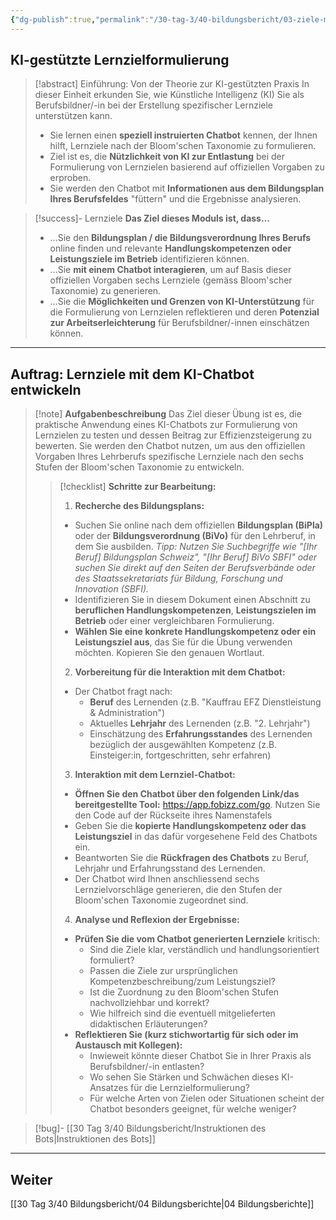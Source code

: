 ```yaml
---
{"dg-publish":true,"permalink":"/30-tag-3/40-bildungsbericht/03-ziele-mit-ki-formulieren/"}
---
```



## KI-gestützte Lernzielformulierung

>[!abstract] Einführung: Von der Theorie zur KI-gestützten Praxis
>In dieser Einheit erkunden Sie, wie Künstliche Intelligenz (KI) Sie als Berufsbildner/-in bei der Erstellung spezifischer Lernziele unterstützen kann.
>* Sie lernen einen **speziell instruierten Chatbot** kennen, der Ihnen hilft, Lernziele nach der Bloom'schen Taxonomie zu formulieren.
>* Ziel ist es, die **Nützlichkeit von KI zur Entlastung** bei der Formulierung von Lernzielen basierend auf offiziellen Vorgaben zu erproben.
>* Sie werden den Chatbot mit **Informationen aus dem Bildungsplan Ihres Berufsfeldes** "füttern" und die Ergebnisse analysieren.

>[!success]- Lernziele
>**Das Ziel dieses Moduls ist, dass…**
>* …Sie den **Bildungsplan / die Bildungsverordnung Ihres Berufs** online finden und relevante **Handlungskompetenzen oder Leistungsziele im Betrieb** identifizieren können.
>* …Sie **mit einem Chatbot interagieren**, um auf Basis dieser offiziellen Vorgaben sechs Lernziele (gemäss Bloom'scher Taxonomie) zu generieren.
>* …Sie die **Möglichkeiten und Grenzen von KI-Unterstützung** für die Formulierung von Lernzielen reflektieren und deren **Potenzial zur Arbeitserleichterung** für Berufsbildner/-innen einschätzen können.

---

## Auftrag: Lernziele mit dem KI-Chatbot entwickeln

>[!note] **Aufgabenbeschreibung**
>Das Ziel dieser Übung ist es, die praktische Anwendung eines KI-Chatbots zur Formulierung von Lernzielen zu testen und dessen Beitrag zur Effizienzsteigerung zu bewerten. Sie werden den Chatbot nutzen, um aus den offiziellen Vorgaben Ihres Lehrberufs spezifische Lernziele nach den sechs Stufen der Bloom'schen Taxonomie zu entwickeln.
>
>>[!checklist] **Schritte zur Bearbeitung:**
>>
>>1. **Recherche des Bildungsplans:**
>>   - Suchen Sie online nach dem offiziellen **Bildungsplan (BiPla)** oder der **Bildungsverordnung (BiVo)** für den Lehrberuf, in dem Sie ausbilden.
>>     *Tipp: Nutzen Sie Suchbegriffe wie "[Ihr Beruf] Bildungsplan Schweiz", "[Ihr Beruf] BiVo SBFI" oder suchen Sie direkt auf den Seiten der Berufsverbände oder des Staatssekretariats für Bildung, Forschung und Innovation (SBFI).*
>>   - Identifizieren Sie in diesem Dokument einen Abschnitt zu **beruflichen Handlungskompetenzen**, **Leistungszielen im Betrieb** oder einer vergleichbaren Formulierung.
>>   - **Wählen Sie eine konkrete Handlungskompetenz oder ein Leistungsziel aus**, das Sie für die Übung verwenden möchten. Kopieren Sie den genauen Wortlaut.
>>
>>2. **Vorbereitung für die Interaktion mit dem Chatbot:**
>>   - Der Chatbot fragt nach:
>>     - **Beruf** des Lernenden (z.B. "Kauffrau EFZ Dienstleistung & Administration")
>>     - Aktuelles **Lehrjahr** des Lernenden (z.B. "2. Lehrjahr")
>>     - Einschätzung des **Erfahrungsstandes** des Lernenden bezüglich der ausgewählten Kompetenz (z.B. Einsteiger:in, fortgeschritten, sehr erfahren)
>>
>>3. **Interaktion mit dem Lernziel-Chatbot:**
>>   - **Öffnen Sie den Chatbot über den folgenden Link/das bereitgestellte Tool:**
>>     https://app.fobizz.com/go. Nutzen Sie den Code auf der Rückseite ihres Namenstafels
>>   - Geben Sie die **kopierte Handlungskompetenz oder das Leistungsziel** in das dafür vorgesehene Feld des Chatbots ein.
>>   - Beantworten Sie die **Rückfragen des Chatbots** zu Beruf, Lehrjahr und Erfahrungsstand des Lernenden.
>>   - Der Chatbot wird Ihnen anschliessend sechs Lernzielvorschläge generieren, die den Stufen der Bloom'schen Taxonomie zugeordnet sind.
>>
>>4. **Analyse und Reflexion der Ergebnisse:**
>>   - **Prüfen Sie die vom Chatbot generierten Lernziele** kritisch:
>>     - Sind die Ziele klar, verständlich und handlungsorientiert formuliert?
>>     - Passen die Ziele zur ursprünglichen Kompetenzbeschreibung/zum Leistungsziel?
>>     - Ist die Zuordnung zu den Bloom'schen Stufen nachvollziehbar und korrekt?
>>     - Wie hilfreich sind die eventuell mitgelieferten didaktischen Erläuterungen?
>>   - **Reflektieren Sie (kurz stichwortartig für sich oder im Austausch mit Kollegen):**
>>     - Inwieweit könnte dieser Chatbot Sie in Ihrer Praxis als Berufsbildner/-in entlasten?
>>     - Wo sehen Sie Stärken und Schwächen dieses KI-Ansatzes für die Lernzielformulierung?
>>     - Für welche Arten von Zielen oder Situationen scheint der Chatbot besonders geeignet, für welche weniger?

>[!bug]- [[30 Tag 3/40 Bildungsbericht/Instruktionen des Bots\|Instruktionen des Bots]]



---

## Weiter
[[30 Tag 3/40 Bildungsbericht/04 Bildungsberichte\|04 Bildungsberichte]]